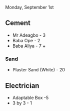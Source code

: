 Monday, September 1st
## Cement 
- Mr Adeagbo - 3
- Baba Ope - 2
- Baba Aliya - 7 + 

### Sand 
- Plaster Sand (White) - 20

## Electrician 
- Adaptable Box -5
- 3 by 3 - 1